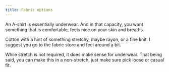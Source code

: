 ```yaml
---
title: Fabric options
---
```


An A-shirt is essentially underwear. And in that capacity, you want something that is comfortable, feels nice on your skin and breaths.

Cotton with a hint of something stretchy, maybe rayon, or a fine knit. I suggest you go to the fabric store and feel around a bit.

<note>

While stretch is not required, it does make sense for underwear. That being said, you can make this in a non-stretch, just make sure pick loose or casual fit.

</Note>